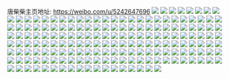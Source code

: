 唐柴柴主页地址: https://weibo.com/u/5242647696 
![](https://wx4.sinaimg.cn/mw2000/005INC9Oly1h8n5cnyhpvj31i02001ky.jpg) 
![](https://wx4.sinaimg.cn/mw2000/005INC9Oly1h8n5cowncej31i02004qq.jpg) 
![](https://wx4.sinaimg.cn/mw2000/005INC9Oly1h8n5cq1p32j31i0200x6p.jpg) 
![](https://wx4.sinaimg.cn/mw2000/005INC9Oly1h8n5cr3tw5j31i0200npd.jpg) 
![](https://wx4.sinaimg.cn/mw2000/005INC9Oly1h8n5cs30pzj31i0200qv5.jpg) 
![](https://wx4.sinaimg.cn/mw2000/005INC9Oly1h8n5ct6yttj31i0200qv5.jpg) 
![](https://wx4.sinaimg.cn/mw2000/005INC9Oly1h8n5cu3q4aj31i0200npd.jpg) 
![](https://wx4.sinaimg.cn/mw2000/005INC9Oly1h8n5cxs3y3j31i0200npd.jpg) 
![](https://wx4.sinaimg.cn/mw2000/005INC9Oly1h8n5cyrg5kj31i0200npd.jpg) 
![](https://wx4.sinaimg.cn/mw2000/005INC9Oly1h8jt8j205bj31i0200e81.jpg) 
![](https://wx4.sinaimg.cn/mw2000/005INC9Oly1h7wkcxlnj9j32001i0x6p.jpg) 
![](https://wx4.sinaimg.cn/mw2000/005INC9Oly1h7kzcg1zqqj32bc334e82.jpg) 
![](https://wx4.sinaimg.cn/mw2000/005INC9Oly1h7j15i12z2j32002jxhdu.jpg) 
![](https://wx4.sinaimg.cn/mw2000/005INC9Oly1h6716nhw7aj30u0140doe.jpg) 
![](https://wx4.sinaimg.cn/mw2000/005INC9Oly1h6716nymehj30u0140tho.jpg) 
![](https://wx4.sinaimg.cn/mw2000/005INC9Oly1h5j2bsfx4mj30u0140tdw.jpg) 
![](https://wx4.sinaimg.cn/mw2000/005INC9Oly1h5j2bsr0yuj30u0140n21.jpg) 
![](https://wx4.sinaimg.cn/mw2000/005INC9Oly1h5j2bt5odmj30u0140gz9.jpg) 
![](https://wx4.sinaimg.cn/mw2000/005INC9Oly1h4kpiqmne2j31400u046h.jpg) 
![](https://wx4.sinaimg.cn/mw2000/005INC9Oly1h4a0rfou0uj31i0200kjl.jpg) 
![](https://wx4.sinaimg.cn/mw2000/005INC9Oly1h4a0rgyaspj32001i0b29.jpg) 
![](https://wx4.sinaimg.cn/mw2000/005INC9Oly1h3zw451zqnj31i02007wh.jpg) 
![](https://wx4.sinaimg.cn/mw2000/005INC9Oly1h3zw4aaa9wj31i0200hdw.jpg) 
![](https://wx4.sinaimg.cn/mw2000/005INC9Oly1h3zw4f5fjbj31i0200npd.jpg) 
![](https://wx4.sinaimg.cn/mw2000/005INC9Oly1h3zw4jnq7rj31i0200npd.jpg) 
![](https://wx4.sinaimg.cn/mw2000/005INC9Oly1h2pm1ejfgij335s2dchdu.jpg) 
![](https://wx4.sinaimg.cn/mw2000/005INC9Oly1h1zrh5v0o0j30go0go408.jpg) 
![](https://wx4.sinaimg.cn/mw2000/005INC9Oly1h1zrh6a44oj30u0140n32.jpg) 
![](https://wx4.sinaimg.cn/mw2000/005INC9Oly1h1h9xms6qij30u0140wk6.jpg) 
![](https://wx4.sinaimg.cn/mw2000/005INC9Oly1h1h9xn7cvej30u0140qao.jpg) 
![](https://wx4.sinaimg.cn/mw2000/005INC9Oly1h1bwlejqn9j32001i0u0x.jpg) 
![](https://wx4.sinaimg.cn/mw2000/005INC9Oly1h19oxvcxqij30u013zgrv.jpg) 
![](https://wx4.sinaimg.cn/mw2000/005INC9Oly1h13tmjvadcj30r20r2q6d.jpg) 
![](https://wx4.sinaimg.cn/mw2000/005INC9Oly1h13tmld4taj31i0200b29.jpg) 
![](https://wx4.sinaimg.cn/mw2000/005INC9Oly1h02j3n1yr8j30u01v07e4.jpg) 
![](https://wx4.sinaimg.cn/mw2000/005INC9Oly1h02j3nec4lj30u01v0159.jpg) 
![](https://wx4.sinaimg.cn/mw2000/005INC9Oly1gzgist86lsj32dc35se83.jpg) 
![](https://wx4.sinaimg.cn/mw2000/005INC9Oly1gz59xjkg81j30u0140gqq.jpg) 
![](https://wx4.sinaimg.cn/mw2000/005INC9Oly1gxr8ktvlu6j31i0200hdt.jpg) 
![](https://wx4.sinaimg.cn/mw2000/005INC9Oly1gxr8kxnbb3j31i02007ud.jpg) 
![](https://wx4.sinaimg.cn/mw2000/005INC9Oly1gxr8l3p93nj32dc35su10.jpg) 
![](https://wx4.sinaimg.cn/mw2000/005INC9Oly1gxr8l9tgquj32001i0b29.jpg) 
![](https://wx4.sinaimg.cn/mw2000/005INC9Oly1gxr8leqt09j32001i0b29.jpg) 
![](https://wx4.sinaimg.cn/mw2000/005INC9Oly1gxr8liv6izj31i0200b2a.jpg) 
![](https://wx4.sinaimg.cn/mw2000/005INC9Oly1gxr8llwg6wj31i0200x6p.jpg) 
![](https://wx4.sinaimg.cn/mw2000/005INC9Oly1gxr8lpg4k9j32001i0npd.jpg) 
![](https://wx4.sinaimg.cn/mw2000/005INC9Oly1gxr8m566a6j32001i0e81.jpg) 
![](https://wx4.sinaimg.cn/mw2000/005INC9Oly1gwq2azsr23j32io1w0e82.jpg) 
![](https://wx4.sinaimg.cn/mw2000/005INC9Oly1gwq2b0qwvwj31w02iohdu.jpg) 
![](https://wx4.sinaimg.cn/mw2000/005INC9Oly1gwibrrjk90j31401hc1kx.jpg) 
![](https://wx4.sinaimg.cn/mw2000/005INC9Oly1gwibrsl34ej31hc13ze82.jpg) 
![](https://wx4.sinaimg.cn/mw2000/005INC9Oly1gweo7tnif3j31401hc4jf.jpg) 
![](https://wx4.sinaimg.cn/mw2000/005INC9Oly1gweo7u0yphj31401hc1fi.jpg) 
![](https://wx4.sinaimg.cn/mw2000/005INC9Oly1gweo7ufjvgj31401hc4kg.jpg) 
![](https://wx4.sinaimg.cn/mw2000/005INC9Oly1gweo7uwv46j31401hcavc.jpg) 
![](https://wx4.sinaimg.cn/mw2000/005INC9Oly1gweo7vf6s5j31401hc1kx.jpg) 
![](https://wx4.sinaimg.cn/mw2000/005INC9Oly1gweo7vsg8kj31401hcx0f.jpg) 
![](https://wx4.sinaimg.cn/mw2000/005INC9Oly1gvftkck1nqj63k02o0kjm02.jpg) 
![](https://wx4.sinaimg.cn/mw2000/005INC9Oly1gvcp9sjft6j60u01404bu02.jpg) 
![](https://wx4.sinaimg.cn/mw2000/005INC9Oly1gv6wmkpfnhj61400u0amg02.jpg) 
![](https://wx4.sinaimg.cn/mw2000/005INC9Oly1guptnqxh6cj31400u0gz2.jpg) 
![](https://wx4.sinaimg.cn/mw2000/005INC9Oly1gujnuipjnaj61400u044402.jpg) 
![](https://wx4.sinaimg.cn/mw2000/005INC9Oly1gu85birdhlj60u0140ww702.jpg) 
![](https://wx4.sinaimg.cn/mw2000/005INC9Oly1gu85bj7mijj60u0140qi602.jpg) 
![](https://wx4.sinaimg.cn/mw2000/005INC9Oly1gu1heyxruqj30u0140h1d.jpg) 
![](https://wx4.sinaimg.cn/mw2000/005INC9Oly1gu1hezemz4j30u0140nf5.jpg) 
![](https://wx4.sinaimg.cn/mw2000/005INC9Oly1gtvk3nubt0j31400u0qfr.jpg) 
![](https://wx4.sinaimg.cn/mw2000/005INC9Oly1gtvk3r65vvj30u014014k.jpg) 
![](https://wx4.sinaimg.cn/mw2000/005INC9Oly1gtvk3tboltj31400u0amj.jpg) 
![](https://wx4.sinaimg.cn/mw2000/005INC9Oly1gtvk3vkv9kj31400u04bu.jpg) 
![](https://wx4.sinaimg.cn/mw2000/005INC9Oly1gtua20mmtcj30u01404es.jpg) 
![](https://wx4.sinaimg.cn/mw2000/005INC9Oly1gtocvgmjbhj30u0140nb5.jpg) 
![](https://wx4.sinaimg.cn/mw2000/005INC9Oly1gtocvhrf75j30u0140qgh.jpg) 
![](https://wx4.sinaimg.cn/mw2000/005INC9Oly1gtm48z7jf4j31400u0dv1.jpg) 
![](https://wx4.sinaimg.cn/mw2000/005INC9Oly1gtic6zg4khj30u01407eh.jpg) 
![](https://wx4.sinaimg.cn/mw2000/005INC9Oly1gtic708ux1j30u0140ang.jpg) 
![](https://wx4.sinaimg.cn/mw2000/005INC9Oly1gte1pvd2uvj30u0140k3m.jpg) 
![](https://wx4.sinaimg.cn/mw2000/005INC9Oly1gte1pvyl5cj30u0140duz.jpg) 
![](https://wx4.sinaimg.cn/mw2000/005INC9Oly1gte1pweiv9j30u0140dvw.jpg) 
![](https://wx4.sinaimg.cn/mw2000/005INC9Oly1gtbvlqigl2j33k02o0qv6.jpg) 
![](https://wx4.sinaimg.cn/mw2000/005INC9Oly1gtbvltac1fj33k02o0qv6.jpg) 
![](https://wx4.sinaimg.cn/mw2000/005INC9Oly1gt83cbyx8fj30u0140ka8.jpg) 
![](https://wx4.sinaimg.cn/mw2000/005INC9Oly1gsweysrlayj30u014049s.jpg) 
![](https://wx4.sinaimg.cn/mw2000/005INC9Oly1gsthfxqb32j31400u0n2e.jpg) 
![](https://wx4.sinaimg.cn/mw2000/005INC9Oly1gsthfybtfcj31400u0q8e.jpg) 
![](https://wx4.sinaimg.cn/mw2000/005INC9Oly1gss0z2tocfj33k02o0b2b.jpg) 
![](https://wx4.sinaimg.cn/mw2000/005INC9Oly1gss0z3vpnhj32o03k0hdv.jpg) 
![](https://wx4.sinaimg.cn/mw2000/005INC9Oly1gspj60tyjaj30u02zinpd.jpg) 
![](https://wx4.sinaimg.cn/mw2000/005INC9Oly1gsnha8qauaj31400u0ai3.jpg) 
![](https://wx4.sinaimg.cn/mw2000/005INC9Oly1gsnha93jdoj31400u0wl7.jpg) 
![](https://wx4.sinaimg.cn/mw2000/005INC9Oly1gsj4pa39xzj30u0140dtl.jpg) 
![](https://wx4.sinaimg.cn/mw2000/005INC9Oly1gsj4pb5xikj32io1w0qv5.jpg) 
![](https://wx4.sinaimg.cn/mw2000/005INC9Oly1gsbuq9hb72j30u01407cl.jpg) 
![](https://wx4.sinaimg.cn/mw2000/005INC9Oly1gsbuq9perjj30u0140gtl.jpg) 
![](https://wx4.sinaimg.cn/mw2000/005INC9Oly1gsaj38mtc1j30q011wgps.jpg) 
![](https://wx4.sinaimg.cn/mw2000/005INC9Oly1gsaj38vd1ij30u0140wr9.jpg) 
![](https://wx4.sinaimg.cn/mw2000/005INC9Oly1grtq01xeg1j31400u0mz0.jpg) 
![](https://wx4.sinaimg.cn/mw2000/005INC9Oly1grtq03mkwoj30u0140di2.jpg) 
![](https://wx4.sinaimg.cn/mw2000/005INC9Oly1grr6wyetcfj30u0140q70.jpg) 
![](https://wx4.sinaimg.cn/mw2000/005INC9Oly1grr6wyo9gij30u0140787.jpg) 
![](https://wx4.sinaimg.cn/mw2000/005INC9Oly1grr6wyws19j30u014043y.jpg) 
![](https://wx4.sinaimg.cn/mw2000/005INC9Oly1grr6wzb4zwj30u01400xs.jpg) 
![](https://wx4.sinaimg.cn/mw2000/005INC9Oly1grr6wzovrqj30u014077g.jpg) 
![](https://wx4.sinaimg.cn/mw2000/005INC9Oly1grjvx9xvenj31400u0djj.jpg) 
![](https://wx4.sinaimg.cn/mw2000/005INC9Oly1gri4e2e3s3j30j40j4q55.jpg) 
![](https://wx4.sinaimg.cn/mw2000/005INC9Oly1grcantwy9pj31400u0tbi.jpg) 
![](https://wx4.sinaimg.cn/mw2000/005INC9Oly1grcanu8417j31400u0n28.jpg) 
![](https://wx4.sinaimg.cn/mw2000/005INC9Oly1gqy2ryge98j31400u0qad.jpg) 
![](https://wx4.sinaimg.cn/mw2000/005INC9Oly1gquub7tej5j30u0140dsr.jpg) 
![](https://wx4.sinaimg.cn/mw2000/005INC9Oly1gqrka31l7kj30u00u0gn2.jpg) 
![](https://wx4.sinaimg.cn/mw2000/005INC9Oly1gqekeb3w7yj30u01uo0wd.jpg) 
![](https://wx4.sinaimg.cn/mw2000/005INC9Oly1gqekebg2euj30u01uoq6l.jpg) 
![](https://wx4.sinaimg.cn/mw2000/005INC9Oly1gq662wocofj31uo0u0ali.jpg) 
![](https://wx4.sinaimg.cn/mw2000/005INC9Oly1gq662x16zdj31uo0u0tmy.jpg) 
![](https://wx4.sinaimg.cn/mw2000/005INC9Oly1gq555u1ph8j30u0140q7x.jpg) 
![](https://wx4.sinaimg.cn/mw2000/005INC9Oly1gpykinr1pej30u0140wjt.jpg) 
![](https://wx4.sinaimg.cn/mw2000/005INC9Oly1gpy1p6n38mj31400u0guw.jpg) 
![](https://wx4.sinaimg.cn/mw2000/005INC9Oly1gpy1p72uhhj31400u0wmv.jpg) 
![](https://wx4.sinaimg.cn/mw2000/005INC9Oly1gpx9c1dwcsj30u0140gnw.jpg) 
![](https://wx4.sinaimg.cn/mw2000/005INC9Oly1gpx9c21f3oj30u0140q7a.jpg) 
![](https://wx4.sinaimg.cn/mw2000/005INC9Oly1gpukq34xkvj30u0194trx.jpg) 
![](https://wx4.sinaimg.cn/mw2000/005INC9Oly1gpukq3f113j30u0194ac1.jpg) 
![](https://wx4.sinaimg.cn/mw2000/005INC9Oly1gpq5i4rdkdj31400u010q.jpg) 
![](https://wx4.sinaimg.cn/mw2000/005INC9Oly1gpq5i49206j30u0140dlh.jpg) 
![](https://wx4.sinaimg.cn/mw2000/005INC9Oly1gpj9xk4c1qj30u014011a.jpg) 
![](https://wx4.sinaimg.cn/mw2000/005INC9Oly1gphbr7i5jkj30u0140q96.jpg) 
![](https://wx4.sinaimg.cn/mw2000/005INC9Oly1gpc26f1kt2j31400u00yh.jpg) 
![](https://wx4.sinaimg.cn/mw2000/005INC9Oly1gpc26f9ovcj31400u0q8g.jpg) 
![](https://wx4.sinaimg.cn/mw2000/005INC9Oly1gpc26fk5iyj30u0140q8s.jpg) 
![](https://wx4.sinaimg.cn/mw2000/005INC9Oly1gpc26g46fjj31400u0jxx.jpg) 
![](https://wx4.sinaimg.cn/mw2000/005INC9Oly1gpc26gec2xj31400u0gpp.jpg) 
![](https://wx4.sinaimg.cn/mw2000/005INC9Oly1gpc26gmvvpj31400u0446.jpg) 
![](https://wx4.sinaimg.cn/mw2000/005INC9Oly1gpc26gw7arj31400u0n3l.jpg) 
![](https://wx4.sinaimg.cn/mw2000/005INC9Oly1gpc26h6cdvj31400u0jxw.jpg) 
![](https://wx4.sinaimg.cn/mw2000/005INC9Oly1gpc26hhdwlj30u0140799.jpg) 
![](https://wx4.sinaimg.cn/mw2000/005INC9Oly1gp6v8efepmj30d00d074t.jpg) 
![](https://wx4.sinaimg.cn/mw2000/005INC9Oly1gp6v8f6nq6j31400u0dmn.jpg) 
![](https://wx4.sinaimg.cn/mw2000/005INC9Oly1gp49srrtiuj30u0140n73.jpg) 
![](https://wx4.sinaimg.cn/mw2000/005INC9Oly1gp49sra931j31400u042w.jpg) 
![](https://wx4.sinaimg.cn/mw2000/005INC9Oly1gp49srivxdj31400u0n0k.jpg) 
![](https://wx4.sinaimg.cn/mw2000/005INC9Oly1gov68njv2rj31400u0djx.jpg) 
![](https://wx4.sinaimg.cn/mw2000/005INC9Oly1gov68t1mc5j31400u0djj.jpg) 
![](https://wx4.sinaimg.cn/mw2000/005INC9Oly1gov69x12nvj30u0140woi.jpg) 
![](https://wx4.sinaimg.cn/mw2000/005INC9Oly1goszsh2odmj30u0140dj9.jpg) 
![](https://wx4.sinaimg.cn/mw2000/005INC9Oly1gopedr79ugj31400u0diq.jpg) 
![](https://wx4.sinaimg.cn/mw2000/005INC9Oly1gonc1hgej7j31400u0n19.jpg) 
![](https://wx4.sinaimg.cn/mw2000/005INC9Oly1gom3silqq9j31400u0wn6.jpg) 
![](https://wx4.sinaimg.cn/mw2000/005INC9Oly1gom3sjqlsej30u0140an8.jpg) 
![](https://wx4.sinaimg.cn/mw2000/005INC9Oly1gohgjbwdthj30u0140jyp.jpg) 
![](https://wx4.sinaimg.cn/mw2000/005INC9Oly1gohgjcnh28j31400u0wlu.jpg) 
![](https://wx4.sinaimg.cn/mw2000/005INC9Oly1gody1qxurdj31kw16oe81.jpg) 
![](https://wx4.sinaimg.cn/mw2000/005INC9Oly1gody1rfecqj316o1kw7wh.jpg) 
![](https://wx4.sinaimg.cn/mw2000/005INC9Oly1gody2lz66yj30u0141gzm.jpg) 
![](https://wx4.sinaimg.cn/mw2000/005INC9Oly1gody1tbslqj316o1kwb29.jpg) 
![](https://wx4.sinaimg.cn/mw2000/005INC9Oly1gody1tuw0jj31kw16oe81.jpg) 
![](https://wx4.sinaimg.cn/mw2000/005INC9Oly1gobntb1z4xj30u0140e2b.jpg) 
![](https://wx4.sinaimg.cn/mw2000/005INC9Oly1gobntbgapzj31400u0kf7.jpg) 
![](https://wx4.sinaimg.cn/mw2000/005INC9Oly1go6qocjdv9j30u0140h4z.jpg) 
![](https://wx4.sinaimg.cn/mw2000/005INC9Oly1go4a682casj30u0140ttr.jpg) 
![](https://wx4.sinaimg.cn/mw2000/005INC9Oly1go1b3goivpj32o03k0b2e.jpg) 
![](https://wx4.sinaimg.cn/mw2000/005INC9Oly1go1b4jbgluj30u0140h5l.jpg) 
![](https://wx4.sinaimg.cn/mw2000/005INC9Oly1go1b4k3o8yj30u01401al.jpg) 
![](https://wx4.sinaimg.cn/mw2000/005INC9Oly1gnmb3f0af6j31uo0u0h5a.jpg) 
![](https://wx4.sinaimg.cn/mw2000/005INC9Oly1gnmb3eomg9j30o70g50vl.jpg) 
![](https://wx4.sinaimg.cn/mw2000/005INC9Oly1gnmb3fr7cqj32o03k0b2b.jpg) 
![](https://wx4.sinaimg.cn/mw2000/005INC9Oly1gmczv0xu5kj30u0140x1x.jpg) 
![](https://wx4.sinaimg.cn/mw2000/005INC9Oly1gmczv2c63ij30u0140nmr.jpg) 
![](https://wx4.sinaimg.cn/mw2000/005INC9Oly1gm510b1owhj31400u0b29.jpg) 
![](https://wx4.sinaimg.cn/mw2000/005INC9Oly1glz4x3weopj31400u0juq.jpg) 
![](https://wx4.sinaimg.cn/mw2000/005INC9Oly1glz4x4s558j33k02o0hdw.jpg) 
![](https://wx4.sinaimg.cn/mw2000/005INC9Oly1gluej2x2ozj30u0140now.jpg) 
![](https://wx4.sinaimg.cn/mw2000/005INC9Oly1gluej3eewgj31400u07tq.jpg) 
![](https://wx4.sinaimg.cn/mw2000/005INC9Oly1gluej429ncj31400u0txu.jpg) 
![](https://wx4.sinaimg.cn/mw2000/005INC9Oly1glonn88aapj30u0140ngx.jpg) 
![](https://wx4.sinaimg.cn/mw2000/005INC9Oly1glonn8in44j30u0140av4.jpg) 
![](https://wx4.sinaimg.cn/mw2000/005INC9Oly1gldycf6fsfj30u0140np9.jpg) 
